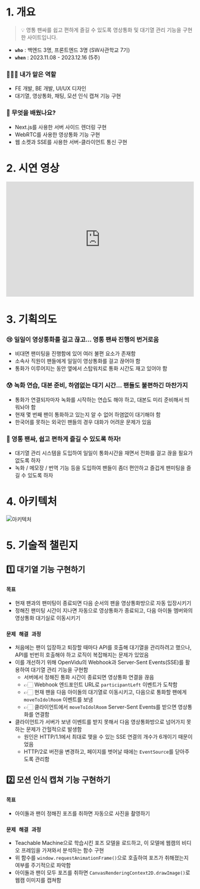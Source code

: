 # 1. 개요
> 💡 영통 팬싸를 쉽고 편하게 즐길 수 있도록 영상통화 및 대기열 관리 기능을 구현한 사이트입니다.

* __`who`__ : 백엔드 3명, 프론트엔드 3명 (SW사관학교 7기)
* __`when`__ : 2023.11.08 - 2023.12.16 (5주)

### 🙋🏻‍♀️ 내가 맡은 역할
* FE 개발, BE 개발, UI/UX 디자인
* 대기열, 영상통화, 채팅, 모션 인식 캡쳐 기능 구현

### 👀 무엇을 배웠나요?
* Next.js를 사용한 서버 사이드 렌더링 구현
* WebRTC를 사용한 영상통화 기능 구현
* 웹 소켓과 SSE를 사용한 서버-클라이언트 통신 구현

# 2. 시연 영상
<div style="position: relative; padding-bottom: 56.25%; padding-top: 25px; height: 0;">
    <iframe style="position: absolute; top: 0; left: 0; width: 100%; height: 100%;" src="https://www.youtube.com/embed/6jjJcgHJBaM?si=uVEB03HBzHf3PTcX" title="YouTube video player" frameborder="0" allow="accelerometer; autoplay; clipboard-write; encrypted-media; gyroscope; picture-in-picture; web-share" allowfullscreen></iframe>
</div>

# 3. 기획의도

### 😢 일일이 영상통화를 걸고 끊고... 영통 팬싸 진행의 번거로움
* 비대면 팬미팅을 진행함에 있어 여러 불편 요소가 존재함
* 소속사 직원이 팬들에게 일일이 영상통화를 걸고 끊어야 함
* 통화가 이루어지는 동안 옆에서 스탑워치로 통화 시간도 재고 있어야 함

### 😰 녹화 연습, 대본 준비, 하염없는 대기 시간... 팬들도 불편하긴 마찬가지
* 통화가 연결되자마자 녹화를 시작하는 연습도 해야 하고, 대본도 미리 준비해서 띄워놔야 함
* 현재 몇 번째 팬이 통화하고 있는지 알 수 없어 하염없이 대기해야 함
* 한국어를 못하는 외국인 팬들의 경우 대화가 어려운 문제가 있음

### 🤩 영통 팬싸, 쉽고 편하게 즐길 수 있도록 하자!
* 대기열 관리 시스템을 도입하여 일일이 통화시간을 재면서 전화를 걸고 끊을 필요가 없도록 하자
* 녹화 / 메모장 / 번역 기능 등을 도입하여 팬들이 좀더 편안하고 즐겁게 팬미팅을 즐길 수 있도록 하자

# 4. 아키텍처

![아키텍처](/assets/markdown/embed/doldolmeet/아키텍처.webp)

# 5. 기술적 챌린지

## 1️⃣ 대기열 기능 구현하기

### __`목표`__ 
* 현재 팬과의 팬미팅이 종료되면 다음 순서의 팬을 영상통화방으로 자동 입장시키기
* 정해진 팬미팅 시간이 지나면 자동으로 영상통화가 종료되고, 다음 아이돌 멤버와의 영상통화 대기실로 이동시키기

### __`문제 해결 과정`__
* 처음에는 팬이 입장하고 퇴장할 때마다 API를 호출해 대기열을 관리하려고 했으나, API를 빈번히 호출해야 하고 로직이 복잡해지는 문제가 있었음   
* 이를 개선하기 위해 OpenVidu의 Webhook과 Server-Sent Events(SSE)를 활용하여 대기열 관리 기능을 구현함
  * 서버에서 정해진 통화 시간이 종료되면 영상통화 연결을 끊음
  * 👉🏻 Webhook 엔드포인트 URL로 `participantLeft` 이벤트가 도착함
  * 👉🏻 현재 팬을 다음 아이돌의 대기열로 이동시키고, 다음으로 통화할 팬에게 `moveToIdolRoom` 이벤트를 보냄
  * 👉🏻 클라이언트에서 `moveToIdolRoom` Server-Sent Events를 받으면 영상통화를 연결함
* 클라이언트가 서버가 보낸 이벤트를 받지 못해서 다음 영상통화방으로 넘어가지 못하는 문제가 간헐적으로 발생함
  * 원인은 HTTP/1.1에서 최대로 맺을 수 있는 SSE 연결의 개수가 6개이기 때문이었음
  * HTTP/2로 버전을 변경하고, 페이지를 벗어날 때에는 `EventSource`를 닫아주도록 관리함

## 2️⃣ 모션 인식 캡쳐 기능 구현하기

### __`목표`__ 
* 아이돌과 팬이 정해진 포즈를 취하면 자동으로 사진을 촬영하기

### __`문제 해결 과정`__
* Teachable Machine으로 학습시킨 포즈 모델을 로드하고, 이 모델에 웹캠의 비디오 프레임을 가져와서 분석하는 함수 구현
* 위 함수를 `window.requestAnimationFrame()`으로 호출하여 포즈가 취해졌는지 여부를 주기적으로 파악함
* 아이돌과 팬이 모두 포즈를 취하면 `CanvasRenderingContext2D.drawImage()`로 웹캠 이미지를 캡쳐함
